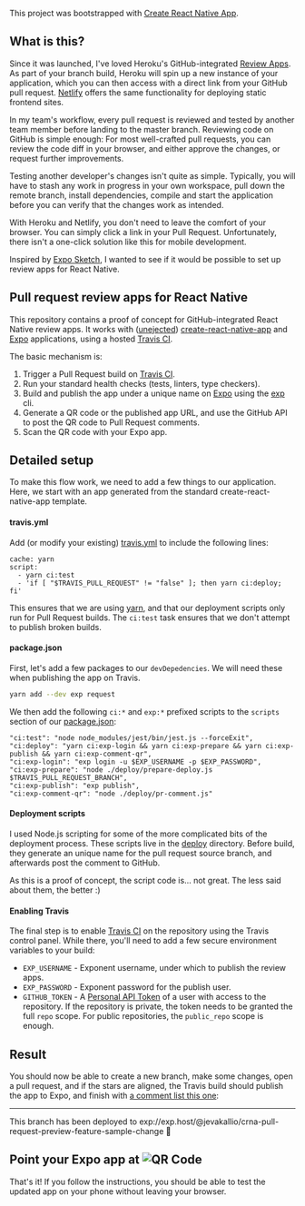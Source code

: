 This project was bootstrapped with [Create React Native App](https://github.com/react-community/create-react-native-app).

## What is this?

Since it was launched, I've loved Heroku's GitHub-integrated [Review Apps](https://devcenter.heroku.com/articles/github-integration-review-apps). As part of your branch build, Heroku will spin up a new instance of your application, which you can then access with a direct link from your GitHub pull request. [Netlify](https://www.netlify.com/) offers the same functionality for deploying static frontend sites.

In my team's workflow, every pull request is reviewed and tested by another team member before landing to the master branch. Reviewing code on GitHub is simple enough: For most well-crafted pull requests, you can review the code diff in your browser, and either approve the changes, or request further improvements.

Testing another developer's changes isn't quite as simple. Typically, you will have to stash any work in progress in your own workspace, pull down the remote branch, install dependencies, compile and start the application before you can verify that the changes work as intended.

With Heroku and Netlify, you don't need to leave the comfort of your browser. You can simply click a link in your Pull Request. Unfortunately, there isn't a one-click solution like this for mobile development.

Inspired by [Expo Sketch](https://sketch.expo.io/), I wanted to see if it would be possible to set up review apps for React Native.

## Pull request review apps for React Native

This repository contains a proof of concept for GitHub-integrated React Native review apps. It works with ([unejected](https://github.com/react-community/create-react-native-app/blob/master/EJECTING.md)) [create-react-native-app](https://github.com/react-community/create-react-native-app) and [Expo](https://expo.io/) applications, using a hosted [Travis CI](https://travis-ci.org/).

The basic mechanism is:
1. Trigger a Pull Request build on [Travis CI](https://travis-ci.org/).
2. Run your standard health checks (tests, linters, type checkers).
3. Build and publish the app under a unique name on [Expo](https://expo.io/) using the [exp](https://docs.expo.io/versions/v15.0.0/guides/exp-cli.html) cli.
4. Generate a QR code or the published app URL, and use the GitHub API to post the QR code to Pull Request comments.
5. Scan the QR code with your Expo app.

## Detailed setup

To make this flow work, we need to add a few things to our application. Here, we start with an app generated from the standard create-react-native-app template.

#### travis.yml

Add (or modify your existing) [travis.yml](travis.yml) to include the following lines:

```
cache: yarn
script:
  - yarn ci:test
  - 'if [ "$TRAVIS_PULL_REQUEST" != "false" ]; then yarn ci:deploy; fi'
```

This ensures that we are using [yarn](https://yarnpkg.com), and that our deployment scripts only run for Pull Request builds. The `ci:test` task ensures that we don't attempt to publish broken builds.

#### package.json

First, let's add a few packages to our `devDepedencies`. We will need these when publishing the app on Travis.
```sh
yarn add --dev exp request
```

We then add the following `ci:*` and `exp:*` prefixed scripts to the `scripts` section of our [package.json](package.json):
```
"ci:test": "node node_modules/jest/bin/jest.js --forceExit",
"ci:deploy": "yarn ci:exp-login && yarn ci:exp-prepare && yarn ci:exp-publish && yarn ci:exp-comment-qr",
"ci:exp-login": "exp login -u $EXP_USERNAME -p $EXP_PASSWORD",
"ci:exp-prepare": "node ./deploy/prepare-deploy.js $TRAVIS_PULL_REQUEST_BRANCH",
"ci:exp-publish": "exp publish",
"ci:exp-comment-qr": "node ./deploy/pr-comment.js"
```

#### Deployment scripts

I used Node.js scripting for some of the more complicated bits of the deployment process. These scripts live in the [deploy](deploy/) directory. Before build, they generate an unique name for the pull request source branch, and afterwards post the comment to GitHub.

As this is a proof of concept, the script code is... not great. The less said about them, the better :)

#### Enabling Travis

The final step is to enable [Travis CI](https://travis-ci.org/) on the repository using the Travis control panel. While there, you'll need to add a few secure environment variables to your build:
 - `EXP_USERNAME` - Exponent username, under which to publish the review apps.
 - `EXP_PASSWORD` - Exponent password for the publish user.
 - `GITHUB_TOKEN` - A [Personal API Token](https://github.com/blog/1509-personal-api-tokens) of a user with access to the repository. If the repository is private, the token needs to be granted the full `repo` scope. For public repositories, the `public_repo` scope is enough.

## Result

You should now be able to create a new branch, make some changes, open a pull request, and if the stars are aligned, the Travis build should publish the app to Expo, and finish with [a comment list this one](https://github.com/jevakallio/crna-pull-request-preview/pull/2#issuecomment-287372812):

---
This branch has been deployed to exp://exp.host/@jevakallio/crna-pull-request-preview-feature-sample-change :rocket:

Point your Expo app at
![QR Code](https://api.qrserver.com/v1/create-qr-code/?size=300x300&data=exp://exp.host/@jevakallio/crna-pull-request-preview-feature-sample-change)
---

That's it! If you follow the instructions, you should be able to test the updated app on your phone without leaving your browser.
